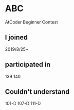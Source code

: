 # ABC
AtCoder Beginner Contest

## I joined
2019/8/25~

## participated in
139 140

## Couldn't understand
101-D 107-D 111-D
